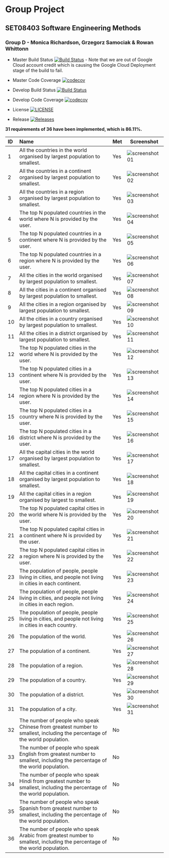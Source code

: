 # Group Project  
## SET08403 Software Engineering Methods  
### Group D - Monica Richardson, Grzegorz Samociak & Rowan Whittonn  



- Master Build Status [![Build Status](https://travis-ci.org/m0nicarichards0n/sem-group-d.svg?branch=master)](https://travis-ci.org/m0nicarichards0n/sem-group-d) - Note that we are out of Google Cloud account credit which is causing the Google Cloud Deployment stage of the build to fail.
- Master Code Coverage [![codecov](https://codecov.io/gh/m0nicarichards0n/sem-group-d/branch/master/graph/badge.svg)](https://codecov.io/gh/m0nicarichards0n/sem-group-d)

- Develop Build Status [![Build Status](https://travis-ci.org/m0nicarichards0n/sem-group-d.svg?branch=develop)](https://travis-ci.org/m0nicarichards0n/sem-group-d)
- Develop  Code Coverage [![codecov](https://codecov.io/gh/m0nicarichards0n/sem-group-d/branch/develop/graph/badge.svg)](https://codecov.io/gh/m0nicarichards0n/sem-group-d)

- License [![LICENSE](https://img.shields.io/github/license/m0nicarichards0n/sem-group-d.svg?style=flat-square)](https://github.com/m0nicarichards0n/sem-group-d/blob/master/LICENSE)

- Release [![Releases](https://img.shields.io/github/release/m0nicarichards0n/sem-group-d/all.svg?style=flat-square)](https://github.com/m0nicarichards0n/sem-group-d/releases)

**31 requirements of 36 have been implemented, which is 86.11%.**

|ID|Name|Met|Screenshot|
|:------------- |:-------------|:-----| ----- 
|1|All the countries in the world organised by largest population to smallest.|Yes|![screenshot01](https://github.com/m0nicarichards0n/sem-group-d/tree/develop/SQLimages/01.png "Screenshot")|
|2|All the countries in a continent organised by largest population to smallest.|Yes|![screenshot02](https://github.com/m0nicarichards0n/sem-group-d/tree/develop/SQLimages/02.png "Screenshot")|
|3|All the countries in a region organised by largest population to smallest.|Yes|![screenshot03](https://github.com/m0nicarichards0n/sem-group-d/tree/develop/SQLimages/03.png "Screenshot")|
|4|The top N populated countries in the world where N is provided by the user.|Yes|![screenshot04](https://github.com/m0nicarichards0n/sem-group-d/tree/develop/SQLimages/04.png "Screenshot")|
|5|The top N populated countries in a continent where N is provided by the user.|Yes|![screenshot05](https://github.com/m0nicarichards0n/sem-group-d/tree/develop/SQLimages/05.png "Screenshot")|
|6|The top N populated countries in a region where N is provided by the user.|Yes|![screenshot06](https://github.com/m0nicarichards0n/sem-group-d/tree/develop/SQLimages/06.png "Screenshot")|
|7|All the cities in the world organised by largest population to smallest.|Yes|![screenshot07](https://github.com/m0nicarichards0n/sem-group-d/tree/develop/SQLimages/07.png "Screenshot")|
|8|All the cities in a continent organised by largest population to smallest.|Yes|![screenshot08](https://github.com/m0nicarichards0n/sem-group-d/tree/develop/SQLimages/08.png "Screenshot")|
|9|All the cities in a region organised by largest population to smallest.|Yes|![screenshot09](https://github.com/m0nicarichards0n/sem-group-d/tree/develop/SQLimages/09.png "Screenshot")|
|10|All the cities in a country organised by largest population to smallest.|Yes|![screenshot10](https://github.com/m0nicarichards0n/sem-group-d/tree/develop/SQLimages/10.png "Screenshot")|
|11|All the cities in a district organised by largest population to smallest.|Yes|![screenshot11](https://github.com/m0nicarichards0n/sem-group-d/tree/develop/SQLimages/11.png "Screenshot")|
|12|The top N populated cities in the world where N is provided by the user.|Yes|![screenshot12](https://github.com/m0nicarichards0n/sem-group-d/tree/develop/SQLimages/12.png "Screenshot")|
|13|The top N populated cities in a continent where N is provided by the user.|Yes|![screenshot13](https://github.com/m0nicarichards0n/sem-group-d/tree/develop/SQLimages/13.png "Screenshot")|
|14|The top N populated cities in a region where N is provided by the user.|Yes|![screenshot14](https://github.com/m0nicarichards0n/sem-group-d/tree/develop/SQLimages/14.png "Screenshot")|
|15|The top N populated cities in a country where N is provided by the user.|Yes|![screenshot15](https://github.com/m0nicarichards0n/sem-group-d/tree/develop/SQLimages/15.png "Screenshot")|
|16|The top N populated cities in a district where N is provided by the user.|Yes|![screenshot16](https://github.com/m0nicarichards0n/sem-group-d/tree/develop/SQLimages/16.png "Screenshot")|
|17|All the capital cities in the world organised by largest population to smallest.|Yes|![screenshot17](https://github.com/m0nicarichards0n/sem-group-d/tree/develop/SQLimages/17.png "Screenshot")|
|18|All the capital cities in a continent organised by largest population to smallest.|Yes|![screenshot18](https://github.com/m0nicarichards0n/sem-group-d/tree/develop/SQLimages/18.png "Screenshot")|
|19|All the capital cities in a region organised by largest to smallest.|Yes|![screenshot19](https://github.com/m0nicarichards0n/sem-group-d/tree/develop/SQLimages/19.png "Screenshot")|
|20|The top N populated capital cities in the world where N is provided by the user.|Yes|![screenshot20](https://github.com/m0nicarichards0n/sem-group-d/tree/develop/SQLimages/20.png "Screenshot")|
|21|The top N populated capital cities in a continent where N is provided by the user.|Yes|![screenshot21](https://github.com/m0nicarichards0n/sem-group-d/tree/develop/SQLimages/21.png "Screenshot")|
|22|The top N populated capital cities in a region where N is provided by the user.|Yes|![screenshot22](https://github.com/m0nicarichards0n/sem-group-d/tree/develop/SQLimages/22.png "Screenshot")|
|23|The population of people, people living in cities, and people not living in cities in each continent.|Yes|![screenshot23](https://github.com/m0nicarichards0n/sem-group-d/tree/develop/SQLimages/23.png "Screenshot")|
|24|The population of people, people living in cities, and people not living in cities in each region.|Yes|![screenshot24](https://github.com/m0nicarichards0n/sem-group-d/tree/develop/SQLimages/24.png "Screenshot")|
|25|The population of people, people living in cities, and people not living in cities in each country.|Yes|![screenshot25](https://github.com/m0nicarichards0n/sem-group-d/tree/develop/SQLimages/25.png "Screenshot")|
|26|The population of the world.|Yes|![screenshot26](https://github.com/m0nicarichards0n/sem-group-d/tree/develop/SQLimages/26.png "Screenshot")|
|27|The population of a continent.|Yes|![screenshot27](https://github.com/m0nicarichards0n/sem-group-d/tree/develop/SQLimages/27.png "Screenshot")|
|28|The population of a region.|Yes|![screenshot28](https://github.com/m0nicarichards0n/sem-group-d/tree/develop/SQLimages/28.png "Screenshot")|
|29|The population of a country.|Yes|![screenshot29](https://github.com/m0nicarichards0n/sem-group-d/tree/develop/SQLimages/29.png "Screenshot")|
|30|The population of a district.|Yes|![screenshot30](https://github.com/m0nicarichards0n/sem-group-d/tree/develop/SQLimages/30.png "Screenshot")|
|31|The population of a city.|Yes|![screenshot31](https://github.com/m0nicarichards0n/sem-group-d/tree/develop/SQLimages/31.png "Screenshot")|
|32|The number of people who speak Chinese from greatest number to smallest, including the percentage of the world population.|No| |
|33|The number of people who speak English from greatest number to smallest, including the percentage of the world population.|No| |
|34|The number of people who speak Hindi from greatest number to smallest, including the percentage of the world population.|No| |
|35|The number of people who speak Spanish from greatest number to smallest, including the percentage of the world population.|No| |
|36|The number of people who speak Arabic from greatest number to smallest, including the percentage of the world population.|No| |